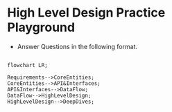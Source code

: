 # High Level Design Practice Playground

- Answer Questions in the following format.

```mermaid

flowchart LR;

Requirements-->CoreEntities;
CoreEntities-->API&Interfaces;
API&Interfaces-->DataFlow;
DataFlow-->HighLevelDesign;
HighLevelDesign-->DeepDives;

```

